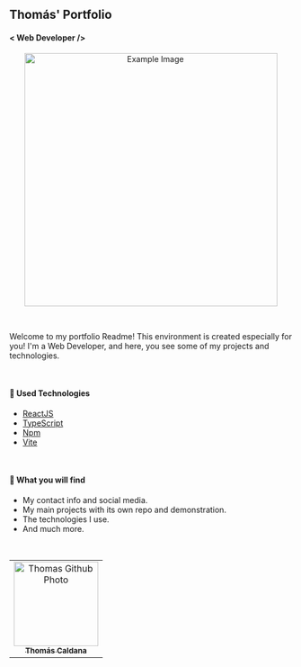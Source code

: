 ## Thomás' Portfolio
#### <  Web Developer  />

<p align="center">
<img src="https://github.com/thomascaldana/files-for-readmes/blob/main/Ilustra%C3%A7%C3%A3o%20projeto%20portfolio%20svg.svg" alt="Example Image" width="450" />
</p>


<br>

Welcome to my portfolio Readme! This environment is created especially for you! I'm a Web Developer, and here, you see some of my projects and technologies.

<br>

 <h4>🚀 Used Technologies </h4>

- [ReactJS](https://react.dev/)
- [TypeScript](https://www.typescriptlang.org/)
- [Npm](https://www.npmjs.com/)
- [Vite](https://vitejs.dev/)


<br>
<h4> 🔎 What you will find</h4>

- My contact info and social media.
- My main projects with its own repo and demonstration.
- The technologies I use.
- And much more.

<br align="center" >
  <td align="center">
    <td align="center">
      <td>
        <summary>
          <table border="0">
            <tr>
              <td align="center">
                <a href="https://github.com/thomascaldana">
                  <img src="https://avatars.githubusercontent.com/thomascaldana" width="150px;" alt="Thomas Github Photo"/>
                </a>
                <br>
                <a href="https://www.linkedin.com/in/thomas-caldana/">
                  <sub>
                    <b>Thomás Caldana</b>
                  </sub>
                </a>
              </td>
            </tr>
            </details>
          </td>
      </tr>
    </table>
